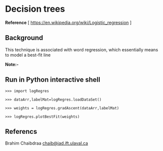 # Decision trees
**Reference** [ https://en.wikipedia.org/wiki/Logistic_regression ]

## Background
This technique is associated with word regression, which essentially means to model a best-fit line 

**Note:-** 

## Run in Python interactive shell
    >>> import logRegres

    >>> dataArr,labelMat=logRegres.loadDataSet()

    >>> weights = logRegres.gradAscent(dataArr,labelMat)

    >>> logRegres.plotBestFit(weights)

## Referencs
Brahim Chaibdraa 
<chaib@iad.ift.ulaval.ca>

